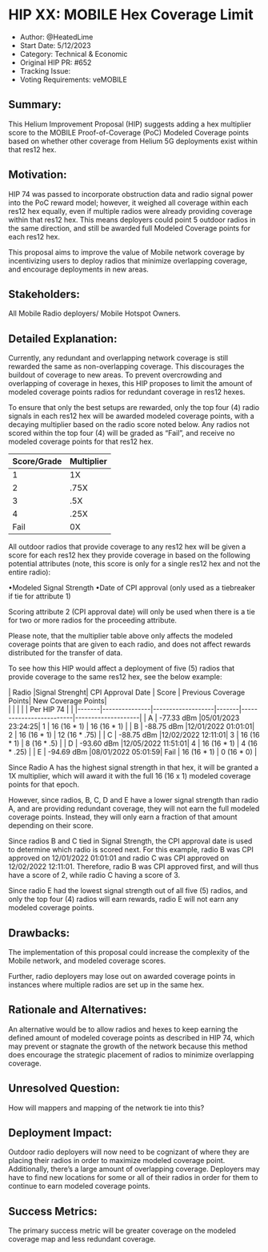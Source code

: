 # HIP XX: MOBILE Hex Coverage Limit

- Author: @HeatedLime
- Start Date: 5/12/2023
- Category: Technical & Economic
- Original HIP PR: #652
- Tracking Issue: 
- Voting Requirements: veMOBILE

## Summary:
This Helium Improvement Proposal (HIP) suggests adding a hex multiplier score to the MOBILE Proof-of-Coverage (PoC) Modeled Coverage points based on whether other coverage from Helium 5G deployments exist within that res12 hex. 

## Motivation:
HIP 74 was passed to incorporate obstruction data and radio signal power into the PoC reward model; however, it weighed all coverage within each res12 hex equally, even if multiple radios were already providing coverage within that res12 hex. This means deployers could point 5 outdoor radios in the same direction, and still be awarded full Modeled Coverage points for each res12 hex. 

This proposal aims to improve the value of Mobile network coverage by incentivizing users to deploy radios that minimize overlapping coverage, and encourage deployments in new areas. 

## Stakeholders:
All Mobile Radio deployers/ Mobile Hotspot Owners. 
 
## Detailed Explanation:
Currently, any redundant and overlapping network coverage is still rewarded the same as non-overlapping coverage. This discourages the buildout of coverage to new areas. To prevent overcrowding and overlapping of coverage in hexes, this HIP proposes to limit the amount of modeled coverage points radios for redundant coverage in res12 hexes. 

To ensure that only the best setups are rewarded, only the top four (4) radio signals in each res12 hex will be awarded modeled coverage points, with a decaying multiplier based on the radio score noted below. Any radios not scored within the top four (4) will be graded as “Fail”, and receive no modeled coverage points for that res12 hex. 


| Score/Grade  |Multiplier|  
|--------------|----------|
|      1       |   1X     |
|      2       |  .75X    |
|      3       |  .5X     |
|      4       |  .25X    |
|    Fail      |   0X     |


All outdoor radios that provide coverage to any res12 hex will be given a score for each res12 hex they provide coverage in based on the following potential attributes (note, this score is only for a single res12 hex and not the entire radio):

•Modeled Signal Strength 
•Date of CPI approval (only used as a tiebreaker if tie for attribute 1)

Scoring attribute 2 (CPI approval date) will only be used when there is a tie for two or more radios for the proceeding attribute. 

Please note, that the multiplier table above only affects the modeled coverage points that are given to each radio, and does not affect rewards distributed for the transfer of data. 

To see how this HIP would affect a deployment of five (5) radios that provide coverage to the same res12 hex, see the below example:


| Radio |Signal Strenght| CPI Approval Date | Score | Previous Coverage Points| New Coverage Points|  
|       |               |                   |       |       Per HIP 74        |                    |
|-------|---------------|-------------------|-------|-------------------------|--------------------|
|   A   |   -77.33 dBm  |05/01/2023 23:24:25| 1     | 16 (16 * 1)             | 16 (16 * 1)        |
|   B   |   -88.75 dBm  |12/01/2022 01:01:01| 2     | 16 (16 * 1)             | 12 (16 * .75)      |
|   C   |   -88.75 dBm  |12/02/2022 12:11:01| 3     | 16 (16 * 1)             | 8 (16 * .5)        |
|   D   |   -93.60 dBm  |12/05/2022 11:51:01| 4     | 16 (16 * 1)             | 4 (16 * .25)       |
|   E   |   -94.69 dBm  |08/01/2022 05:01:59| Fail  | 16 (16 * 1)             | 0 (16 * 0)         |



Since Radio A has the highest signal strength in that hex, it will be granted a 1X multiplier, which will award it with the full 16 (16 x 1) modeled coverage points for that epoch. 

However, since radios, B, C, D and E have a lower signal strength than radio A, and are providing redundant coverage, they will not earn the full modeled coverage points. Instead, they will only earn a fraction of that amount depending on their score. 

Since radios B and C tied in Signal Strength, the CPI approval date is used to determine which radio is scored next. For this example, radio B was CPI approved on 12/01/2022 01:01:01 and radio C was CPI approved on 12/02/2022 12:11:01. Therefore, radio B was CPI approved first, and will thus have a score of 2, while radio C having a score of 3. 

Since radio E had the lowest signal strength out of all five (5) radios, and only the top four (4) radios will earn rewards, radio E will not earn any modeled coverage points.

## Drawbacks:
The implementation of this proposal could increase the complexity of the Mobile network, and modeled coverage scores. 

Further, radio deployers may lose out on awarded coverage points in instances where multiple radios are set up in the same hex.


## Rationale and Alternatives:
An alternative would be to allow radios and hexes to keep earning the defined amount of modeled coverage points as described in HIP 74, which may prevent or stagnate the growth of the network because this method does encourage the strategic placement of radios to minimize overlapping coverage. 

## Unresolved Question:
How will mappers and mapping of the network tie into this?

## Deployment Impact:
Outdoor radio deployers will now need to be cognizant of where they are placing their radios in order to maximize modeled coverage point. Additionally, there’s a large amount of overlapping coverage. Deployers may have to find new locations for some or all of their radios in order for them to continue to earn modeled coverage points. 

## Success Metrics:
The primary success metric will be greater coverage on the modeled coverage map and less redundant coverage. 
